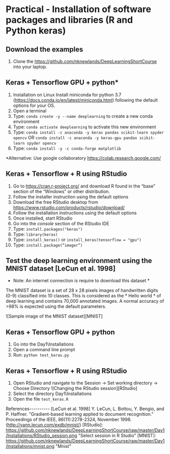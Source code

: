 Practical - Installation of software packages and libraries (R and Python keras) 
=================================================================================

Download the examples
---------------------
1. Clone the https://github.com/nknewlands/DeepLearningShortCourse into your laptop.



Keras + Tensorflow GPU + python* 
--------------------------------

1. Installation on Linux
   Install miniconda for python 3.7 (https://docs.conda.io/en/latest/miniconda.html) following the default options for your OS.
2. Open a terminal
3. Type: `conda create -y --name deeplearning` to create a new conda environment
4. Type: `conda activate deeplearning` to activate this new environment
5. Type: `conda install -c anaconda -y keras pandas scikit-learn spyder opencv`
 OR 
          `conda install -c anaconda -y keras-gpu pandas scikit-learn spyder opencv`
6. Type: `conda install -y -c conda-forge matplotlib`

*Alternative: Use google collaboratory https://colab.research.google.com/

Keras + Tensorflow + R using RStudio
------------------------------------

1. Go to https://cran.r-project.org/ and download R found in the “base” section of the “Windows” or other distribution.
2. Follow the installer instruction using the default options
3. Download the free RStudio desktop from https://www.rstudio.com/products/rstudio/download/
4. Follow the installation instructions using the default options
5. Once installed, start RStudio
6. Go into the *console* section of the RStudio IDE
6. Type: `install.packages("keras")`
7. Type: `library(keras)`
8. Type: `install_keras()` or `install_keras(tensorflow = "gpu")`
9. Type: `install.package(“imager”)`

Test the deep learning environment using the MNIST dataset [LeCun et al. 1998]
-------------------------------------------------------------------------------
* Note: An internet connection is require to download this dataset *

The MNIST dataset is a set of 28 x 28 pixels images of handwritten digits (0-9) classified into 10 classes. 
This is considered as the * Hello world * of deep learning.and contains 70,000 annotated images. 
A normal accuracy of >98% is expected using the default parameters.

![Sample image of the MNIST dataset][MNIST]

Keras + Tensorflow GPU + python
--------------------------------
1. Go into the Day1\Installations
2. Open a command line prompt
3. Run: `python test_keras.py`

Keras + Tensorflow + R using RStudio
------------------------------------

1. Open RStudio and navigate to the Session -> Set working directory -> Choose Directory
![Changing the RStudio session][RStudio]
2. Select the directory Day1\Installations
3. Open the file `test_keras.R`


References----------
[LeCun et al. 1998] Y. LeCun, L. Bottou, Y. Bengio, and P. Haffner. "Gradient-based learning applied to document recognition." Proceedings of the IEEE, 86(11):2278-2324, November 1998. (http://yann.lecun.com/exdb/mnist/)
[RStudio]: https://github.com/nknewlands/DeepLearningShortCourse/raw/master/Day1/Installations/RStudio_session.png "Select session in R Studio"
[MNIST]:  https://github.com/nknewlands/DeepLearningShortCourse/raw/master/Day1/Installations/mnist.png "Mnist"
